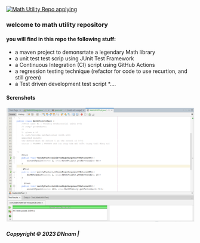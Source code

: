 [![Math Utility Repo applying](https://github.com/DinhNhatNam/math-util-mvn/actions/workflows/math-util-ci-maven.yml/badge.svg)](https://github.com/DinhNhatNam/math-util-mvn/actions/workflows/math-util-ci-maven.yml)
### welcome to math utility repository

#### you will find in this repo the following stuff:

* a maven project to demonsrtate a legendary Math library
* a unit test test scrip using JUnit Test Framework
* a Continuous Integration (CI) script using GitHub Actions
* a regression testing technique (refactor for code to use recurtion, and still green)
* a Test driven development test script
*....

#### Screnshots
![JUnit test scrip](https://github.com/DinhNhatNam/math-util-mvn/blob/main/Screenshots/testscrip%20with%20junit.png)

##### Coppyright &#169; 2023 DNnam | 